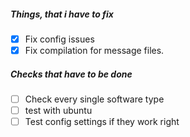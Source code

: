 ##### Things, that i have to fix

- [x] Fix config issues
- [x] Fix compilation for message files.

##### Checks that have to be done

- [ ] Check every single software type
- [ ] test with ubuntu
- [ ] Test config settings if they work right
